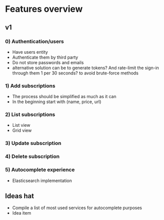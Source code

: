 # Features overview
## v1

### 0) Authentication/users
* Have users entity
* Authenticate them by third party
* Do not store passwords and emails
* alternative solution can be to generate tokens? And rate-limit the sign-in through them 1 per 30 seconds? to avoid brute-force methods

### 1) Add subscriptions
* The process should be simplified as much as it can
* In the beginning start with (name, price, url)

### 2) List subscriptions
* List view
* Grid view

### 3) Update subscription
### 4) Delete subscription
### 5) Autocomplete experience
* Elasticsearch implementation

## Ideas hat
* Compile a list of most used services for autocomplete purposes
* Idea item